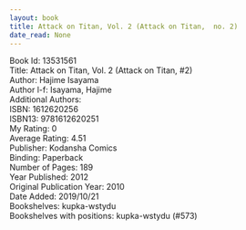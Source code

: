 ```yaml
---
layout: book
title: Attack on Titan, Vol. 2 (Attack on Titan,  no. 2)
date_read: None
---
```


Book Id: 13531561<br />
Title: Attack on Titan, Vol. 2 (Attack on Titan, #2)<br />
Author: Hajime Isayama<br />
Author l-f: Isayama, Hajime<br />
Additional Authors: <br />
ISBN: 1612620256<br />
ISBN13: 9781612620251<br />
My Rating: 0<br />
Average Rating: 4.51<br />
Publisher: Kodansha Comics<br />
Binding: Paperback<br />
Number of Pages: 189<br />
Year Published: 2012<br />
Original Publication Year: 2010<br />
Date Added: 2019/10/21<br />
Bookshelves: kupka-wstydu<br />
Bookshelves with positions: kupka-wstydu (#573)<br />

